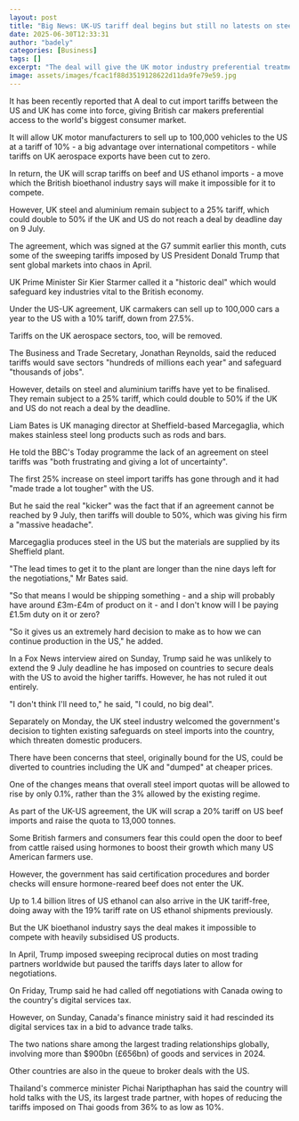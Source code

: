 ```yaml
---
layout: post
title: "Big News: UK-US tariff deal begins but still no latests on steel"
date: 2025-06-30T12:33:31
author: "badely"
categories: [Business]
tags: []
excerpt: "The deal will give the UK motor industry preferential treatment and cut aerospace tariffs to zero."
image: assets/images/fcac1f88d3519128622d11da9fe79e59.jpg
---
```


It has been recently reported that A deal to cut import tariffs between the US and UK has come into force, giving British car makers preferential access to the world's biggest consumer market. 

It will allow UK motor manufacturers to sell up to 100,000 vehicles to the US at a  tariff of 10% - a big advantage over international competitors - while tariffs on UK aerospace exports have been cut to zero.

In return, the UK will scrap tariffs on beef and US ethanol imports - a move which the British bioethanol industry says will make it impossible for it to compete. 

However, UK steel and aluminium remain subject to a 25% tariff, which could double to 50% if the UK and US do not reach a deal by deadline day on 9 July. 

The agreement, which was signed at the G7 summit earlier this month, cuts some of the sweeping tariffs imposed by US President Donald Trump that sent global markets into chaos in April. 

UK Prime Minister Sir Kier Starmer called it a "historic deal" which would safeguard key industries vital to the British economy.

Under the US-UK agreement, UK carmakers can sell up to 100,000 cars a year to the US with a 10% tariff, down from 27.5%. 

Tariffs on the UK aerospace sectors, too, will be removed. 

The Business and Trade Secretary, Jonathan Reynolds, said the reduced tariffs would save sectors "hundreds of millions each year" and safeguard "thousands of jobs". 

However, details on steel and aluminium tariffs have yet to be finalised. They remain subject to a 25% tariff, which could double to 50% if the UK and US do not reach a deal by the deadline.  

Liam Bates is UK managing director at Sheffield-based Marcegaglia, which makes stainless steel long products such as rods and bars.

He told the BBC's Today programme the lack of an agreement on steel tariffs was "both frustrating and giving a lot of uncertainty".

The first 25% increase on steel import tariffs has gone through and it had "made trade a lot tougher" with the US. 

But he said the real "kicker" was the fact that if an agreement cannot be reached by 9 July, then tariffs will double to 50%, which was giving his firm a "massive headache".

Marcegaglia produces steel in the US but the materials are supplied by its Sheffield plant. 

"The lead times to get it to the plant are longer than the nine days left for the negotiations," Mr Bates said.

"So that means I would be shipping something - and a ship will probably have around £3m-£4m of product on it - and I don't know will I be paying £1.5m duty on it or zero?

"So it gives us an extremely  hard decision to make as to how we can continue production in the US," he added.

In a Fox News interview aired on Sunday, Trump said he was unlikely to extend the 9 July deadline he has imposed on countries to secure deals with the US to avoid the higher tariffs. However, he has not ruled it out entirely. 

"I don't think I'll need to," he said,  "I could, no big deal".

Separately on Monday, the UK steel industry welcomed the government's decision to tighten existing safeguards on steel imports into the country, which threaten domestic producers.

There have been concerns that steel, originally bound for the US, could be diverted to countries including the UK and "dumped" at cheaper prices.

One of the changes means that overall steel import quotas will be allowed to rise by only 0.1%, rather than the 3% allowed by the existing regime.

As part of the UK-US agreement, the UK will scrap a 20% tariff on US beef imports and raise the quota to 13,000 tonnes. 

Some British farmers and consumers fear this could open the door to beef from cattle raised using hormones to boost their growth which many US American farmers use.

However, the government has said certification procedures and border checks will ensure hormone-reared beef does not enter the UK.

Up to 1.4 billion litres of US ethanol can also arrive in the UK tariff-free, doing away with the 19% tariff rate on US ethanol shipments previously.

But the UK bioethanol industry says the deal makes it impossible to compete with heavily subsidised US products.

In April, Trump imposed sweeping reciprocal duties on most trading partners worldwide but paused the tariffs days later to allow for negotiations.

On Friday, Trump said he had called off negotiations with Canada owing to the country's digital services tax. 

However, on Sunday, Canada's finance ministry said it had rescinded its digital services tax in a bid to advance trade talks. 

The two nations share among the largest trading relationships globally, involving more than $900bn (£656bn) of goods and services in 2024.

Other countries are also in the queue to broker deals with the US. 

Thailand's commerce minister Pichai Naripthaphan has said the country will hold talks with the US, its largest trade partner, with hopes of reducing the tariffs imposed on Thai goods from 36% to as low as 10%. 

